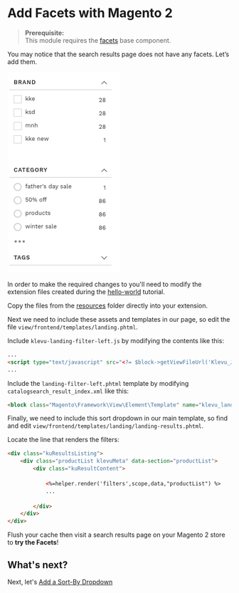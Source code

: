 # Add Facets with Magento 2

> **Prerequisite:**  
> This module requires the [facets](/components/facets) base component.

You may notice that the search results page does not have any facets. Let’s add them.

![Facets left](/getting-started/2-facets/images/image001.png)

In order to make the required changes to you'll need to modify the extension files created
during the [hello-world](/getting-started/1-hello-world/magento2) tutorial.

Copy the files from the [resources](/getting-started/2-facets/magento2/resources)
folder directly into your extension.

Next we need to include these assets and templates in our page,
so edit the file `view/frontend/templates/landing.phtml`.

Include `klevu-landing-filter-left.js` by modifying the contents like this:

```html
...
<script type="text/javascript" src="<?= $block->getViewFileUrl('Klevu_JSv2::js/landing/klevu-landing-filter-left.js') ?>"></script>
...
```

Include the `landing-filter-left.phtml` template by modifying `catalogsearch_result_index.xml` like this:

```html
<block class="Magento\Framework\View\Element\Template" name="klevu_landing_sort" template="Klevu_JSv2::landing/landing-filter-left.phtml" after="-" />
```

Finally, we need to include this sort dropdown in our main template,
so find and edit `view/frontend/templates/landing/landing-results.phtml`.

Locate the line that renders the filters:

```html
<div class="kuResultsListing">
    <div class="productList klevuMeta" data-section="productList">
        <div class="kuResultContent">
            
            <%=helper.render('filters',scope,data,"productList") %>
            ...

        </div>        
    </div>
</div>
```

Flush your cache then visit a search results page on your Magento 2 store to **try the Facets**!

## What's next?

Next, let's [Add a Sort-By Dropdown](/getting-started/3-sort/magento2)